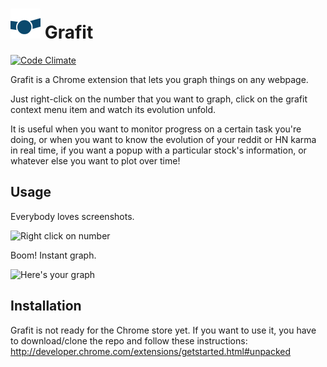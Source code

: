 ![grafit logo](https://github.com/cosmith/grafit/blob/master/img/icon-48.png?raw=true) Grafit 
=========================================================================================
[![Code Climate](https://codeclimate.com/github/cosmith/grafit.png)](https://codeclimate.com/github/cosmith/grafit)

Grafit is a Chrome extension that lets you graph things on any webpage.

Just right-click on the number that you want to graph, click on the grafit context menu item
and watch its evolution unfold.

It is useful when you want to monitor progress on a certain task you're doing, or when you want to know 
the evolution of your reddit or HN karma in real time, if you want a popup with a particular stock's
information, or whatever else you want to plot over time!



Usage
-----
Everybody loves screenshots.

![Right click on number](http://i.imgur.com/hYeYy3W.png)

Boom! Instant graph.

![Here's your graph](http://i.imgur.com/Ae6M25n.png)



Installation
------------
Grafit is not ready for the Chrome store yet. If you want to use it, you have to download/clone the repo
and follow these instructions: http://developer.chrome.com/extensions/getstarted.html#unpacked
